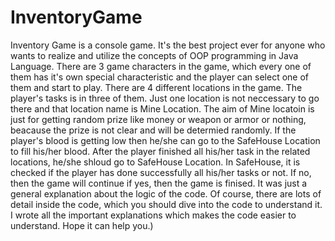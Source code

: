 # InventoryGame
Inventory Game is a console game. It's the best project ever for anyone who wants to realize and utilize the concepts of OOP programming in Java Language. 
There are 3 game characters in the game, which every one of them has it's own special characteristic and the player can select one of them and start to play.
There are 4 different locations in the game. The player's tasks is in three of them. Just one location is not neccessary to go there and that location name is Mine Location.
The aim of Mine locatoin is just for getting random prize like money or weapon or armor or nothing, beacause the prize is not clear and will be determied randomly.
If the player's blood is getting low then he/she can go to the SafeHouse Location to fill his/her blood. After the player finished all his/her task in the related locations,
he/she shloud go to SafeHouse Location. In SafeHouse, it is checked if the player has done successfully all his/her tasks or not. If no, then the game will continue if yes, then
the game is finised.
It was just a general explanation about the logic of the code. Of course, there are lots of detail inside the code, which you should dive into the code to understand it.
I wrote all the important explanations which makes the code easier to understand. Hope it can help you.)
